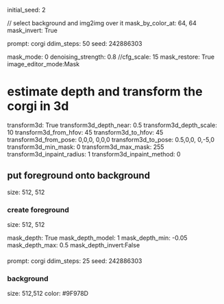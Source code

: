 initial_seed: 2

// select background and img2img over it
mask_by_color_at: 64, 64
mask_invert: True

prompt: corgi
ddim_steps: 50
seed: 242886303

mask_mode: 0
denoising_strength: 0.8
//cfg_scale: 15
mask_restore: True
image_editor_mode:Mask

# estimate depth and transform the corgi in 3d
transform3d: True
transform3d_depth_near: 0.5
transform3d_depth_scale: 10
transform3d_from_hfov: 45
transform3d_to_hfov: 45
transform3d_from_pose: 0,0,0,  0,0,0
transform3d_to_pose: 0.5,0,0,  0,-5,0
transform3d_min_mask: 0
transform3d_max_mask: 255
transform3d_inpaint_radius: 1
transform3d_inpaint_method: 0

## put foreground onto background 
size: 512, 512


### create foreground
size: 512, 512

mask_depth: True
mask_depth_model: 1
mask_depth_min: -0.05
mask_depth_max: 0.5
mask_depth_invert:False

####
prompt: corgi
ddim_steps: 25
seed: 242886303

### background
size: 512,512
color: #9F978D
